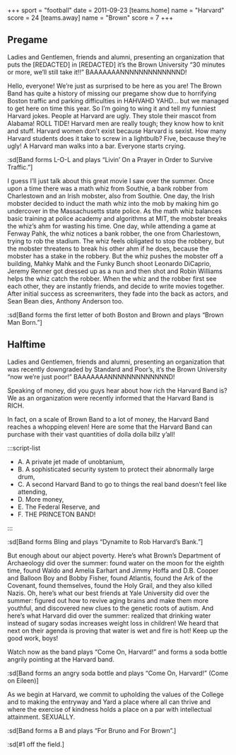 +++
sport = "football"
date = 2011-09-23
[teams.home]
name = "Harvard"
score = 24
[teams.away]
name = "Brown"
score = 7
+++

## Pregame

Ladies and Gentlemen, friends and alumni, presenting an organization that puts the [REDACTED] in [REDACTED] it’s the Brown University “30 minutes or more, we’ll still take it!!” BAAAAAAANNNNNNNNNNNNND!

Hello, everyone! We’re just as surprised to be here as you are! The Brown Band has quite a history of missing our pregame show due to horrifying Boston traffic and parking difficulties in HAHVAHD YAHD... but we managed to get here on time this year. So I’m going to wing it and tell my funniest Harvard jokes. People at Harvard are ugly. They stole their mascot from Alabama! ROLL TIDE! Harvard men are really tough; they know how to knit and stuff. Harvard women don’t exist because Harvard is sexist. How many Harvard students does it take to screw in a lightbulb? Five, because they’re ugly! A Harvard man walks into a bar. Everyone starts crying.

:sd[Band forms L-O-L and plays “Livin’ On a Prayer in Order to Survive Traffic.”]

I guess I’ll just talk about this great movie I saw over the summer. Once upon a time there was a math whiz from Southie, a bank robber from Charlestown and an Irish mobster, also from Southie. One day, the Irish mobster decided to induct the math whiz into the mob by making him go undercover in the Massachusetts state police. As the math whiz balances basic training at police academy and algorithms at MIT, the mobster breaks the whiz’s ahm for wasting his time. One day, while attending a game at Fenway Pahk, the whiz notices a bank robber, the one from Charlestown, trying to rob the stadium. The whiz feels obligated to stop the robbery, but the mobster threatens to break his other ahm if he does, because the mobster has a stake in the robbery. But the whiz pushes the mobster off a building, Mahky Mahk and the Funky Bunch shoot Leonardo DiCaprio, Jeremy Renner got dressed up as a nun and then shot and Robin Williams helps the whiz catch the robber. When the whiz and the robber first see each other, they are instantly friends, and decide to write movies together. After initial success as screenwriters, they fade into the back as actors, and Sean Bean dies, Anthony Anderson too.

:sd[Band forms the first letter of both Boston and Brown and plays “Brown Man Born.”]

## Halftime

Ladies and Gentlemen, friends and alumni, presenting an organization that was recently downgraded by Standard and Poor’s, it’s the Brown University “now we’re just poor!” BAAAAAAANNNNNNNNNNNNND!

Speaking of money, did you guys hear about how rich the Harvard Band is? We as an organization were recently informed that the Harvard Band is RICH.

In fact, on a scale of Brown Band to a lot of money, the Harvard Band reaches a whopping eleven! Here are some that the Harvard Band can purchase with their vast quantities of dolla dolla billz y’all!

:::script-list

- A. A private jet made of unobtanium,
- B. A sophisticated security system to protect their abnormally large drum,
- C. A second Harvard Band to go to things the real band doesn’t feel like attending,
- D. More money,
- E. The Federal Reserve, and
- F. THE PRINCETON BAND!

:::

:sd[Band forms Bling and plays “Dynamite to Rob Harvard’s Bank.”]

But enough about our abject poverty. Here’s what Brown’s Department of Archaeology did over the summer: found water on the moon for the eighth time, found Waldo and Amelia Earhart and Jimmy Hoffa and D.B. Cooper and Balloon Boy and Bobby Fisher, found Atlantis, found the Ark of the Covenant, found themselves, found the Holy Grail, and they also killed Nazis. Oh, here’s what our best friends at Yale University did over the summer: figured out how to revive aging brains and make them more youthful, and discovered new clues to the genetic roots of autism. And here’s what Harvard did over the summer: realized that drinking water instead of sugary sodas increases weight loss in children! We heard that next on their agenda is proving that water is wet and fire is hot! Keep up the good work, boys!

Watch now as the band plays “Come On, Harvard!” and forms a soda bottle angrily pointing at the Harvard band.

:sd[Band forms an angry soda bottle and plays “Come On, Harvard!” (Come on Eileen)]

As we begin at Harvard, we commit to upholding the values of the College and to making the entryway and Yard a place where all can thrive and where the exercise of kindness holds a place on a par with intellectual attainment. SEXUALLY.

:sd[Band forms a B and plays “For Bruno and For Brown”.]

:sd[#1 off the field.]
